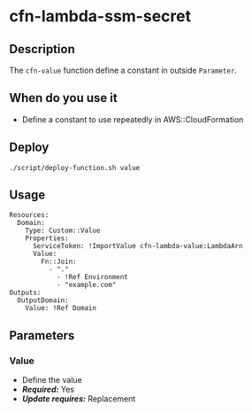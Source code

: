 # cfn-lambda-ssm-secret
## Description
The `cfn-value` function define a constant in outside `Parameter`.

## When do you use it
* Define a constant to use repeatedly in AWS::CloudFormation

## Deploy
```
./script/deploy-function.sh value
```

## Usage
```
Resources:
  Domain:
    Type: Custom::Value
    Properties:
      ServiceToken: !ImportValue cfn-lambda-value:LambdaArn
      Value:
        Fn::Join:
          - "."
            - !Ref Environment
            - "example.com"
Outputs:
  OutputDomain:
    Value: !Ref Domain
```
## Parameters
### Value
- Define the value
- ***Required:*** Yes
- ***Update requires:*** Replacement
